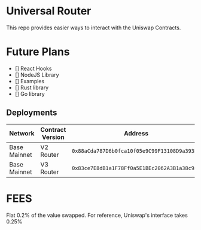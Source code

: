 # Universal Router
This repo provides easier ways to interact with the Uniswap Contracts.

# Future Plans

- [] React Hooks
- [] NodeJS Library
- [] Examples
- [] Rust library
- [] Go library

## Deployments

| Network | Contract Version | Address |
|---------|------------------|---------|
| Base Mainnet | V2 Router | `0x88aCda787D6b0fca10f05e9C99F13108D9a393B7` |
| Base Mainnet | V3 Router | `0x83ce7E8dB1a1F78Ff0a5E1BEc2062A3B1a38c95D` |


# FEES
Flat 0.2% of the value swapped. 
For reference, Uniswap's interface takes 0.25%

